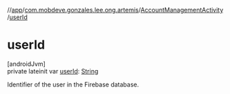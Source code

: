 //[app](../../../index.md)/[com.mobdeve.gonzales.lee.ong.artemis](../index.md)/[AccountManagementActivity](index.md)/[userId](user-id.md)

# userId

[androidJvm]\
private lateinit var [userId](user-id.md): [String](https://kotlinlang.org/api/latest/jvm/stdlib/kotlin/-string/index.html)

Identifier of the user in the Firebase database.
